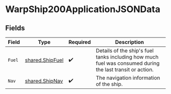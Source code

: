 # WarpShip200ApplicationJSONData


## Fields

| Field                                                                                                    | Type                                                                                                     | Required                                                                                                 | Description                                                                                              |
| -------------------------------------------------------------------------------------------------------- | -------------------------------------------------------------------------------------------------------- | -------------------------------------------------------------------------------------------------------- | -------------------------------------------------------------------------------------------------------- |
| `Fuel`                                                                                                   | [shared.ShipFuel](../../models/shared/shipfuel.md)                                                       | :heavy_check_mark:                                                                                       | Details of the ship's fuel tanks including how much fuel was consumed during the last transit or action. |
| `Nav`                                                                                                    | [shared.ShipNav](../../models/shared/shipnav.md)                                                         | :heavy_check_mark:                                                                                       | The navigation information of the ship.                                                                  |